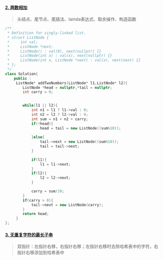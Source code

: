 #### [2. 两数相加](https://leetcode.cn/problems/add-two-numbers/)

> 头结点、尾节点、尾插法、lamda表达式、取余操作、构造函数

```c++
/**
 * Definition for singly-linked list.
 * struct ListNode {
 *     int val;
 *     ListNode *next;
 *     ListNode() : val(0), next(nullptr) {}
 *     ListNode(int x) : val(x), next(nullptr) {}
 *     ListNode(int x, ListNode *next) : val(x), next(next) {}
 * };
 */
class Solution{
    public :
     ListNode* addTwoNumbers(ListNode* l1,ListNode* l2){
        ListNode *head = nullptr,*tail = nullptr;
        int carry = 0;
      

        while(l1 || l2){
            int n1 = l1 ? l1->val : 0;
            int n2 = l2 ? l2->val : 0;
            int sum = n1 + n2 + carry;
            if(!head){
                head = tail = new ListNode((sum%10));
               
            }else{
                tail->next = new ListNode((sum%10));
                tail = tail->next;
            }

            if(l1){
                l1 = l1->next;
            }
            if(l2){
                l2 = l2->next;
            }

            carry = sum/10;
        }
        if(carry > 0){
            tail->next = new ListNode(carry);
        }
        return head;
     }
};
```

#### [3. 无重复字符的最长子串](https://leetcode.cn/problems/longest-substring-without-repeating-characters/)

> 双指针：左指针右移，右指针右移；左指针右移时去除哈希表中的字符，右指针右移添加到哈希表中

```c++

```

